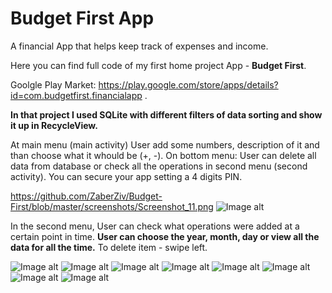 # Budget First App
A financial App that helps keep track of expenses and income.

Here you can find full code of my first home project App - <b>Budget First</b>.

Goolgle Play Market: https://play.google.com/store/apps/details?id=com.budgetfirst.financialapp .

<b>In that project I used SQLite with different filters of data sorting and show it up in RecycleView.</b>

At main menu (main activity) User add some numbers, description of it and than choose what it whould be (+, -).
On bottom menu: User can delete all data from database or check all the operations in second menu (second activity).
You can secure your app setting a 4 digits PIN.

https://github.com/ZaberZiv/Budget-First/blob/master/screenshots/Screenshot_11.png
![Image alt](https://github.com/ZaberZiv/Home-project/raw/master/Screenshot_22.png)

In the second menu, User can check what operations were added at a certain point in time. 
<b>User can choose the year, month, day or view all the data for all the time.</b>
To delete item - swipe left.

![Image alt](https://github.com/ZaberZiv/Home-project/raw/master/Screenshot_32.png)
![Image alt](https://github.com/ZaberZiv/Home-project/raw/master/Screenshot_44.png)
![Image alt](https://github.com/ZaberZiv/Home-project/raw/master/Screenshot_55.png)
![Image alt](https://github.com/ZaberZiv/Home-project/raw/master/Screenshot_66.png)
![Image alt](https://github.com/ZaberZiv/Home-project/raw/master/Screenshot_77.png)
![Image alt](https://github.com/ZaberZiv/Home-project/raw/master/Screenshot_88.png)
![Image alt](https://github.com/ZaberZiv/Home-project/raw/master/Screenshot_99.png)
![Image alt](https://github.com/ZaberZiv/Home-project/raw/master/Screenshot_100.png)
